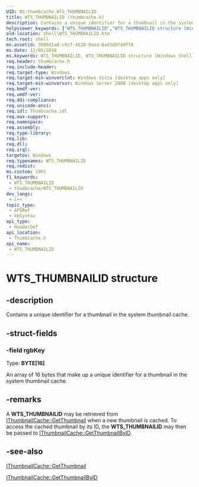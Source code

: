 ```yaml
---
UID: NS:thumbcache.WTS_THUMBNAILID
title: WTS_THUMBNAILID (thumbcache.h)
description: Contains a unique identifier for a thumbnail in the system thumbnail cache.
helpviewer_keywords: ["WTS_THUMBNAILID","WTS_THUMBNAILID structure [Windows Shell]","_shell_WTS_THUMBNAILID","shell.WTS_THUMBNAILID","thumbcache/WTS_THUMBNAILID"]
old-location: shell\WTS_THUMBNAILID.htm
tech.root: shell
ms.assetid: 3006d1a8-c9cf-4528-9aea-8ad5d97ddff0
ms.date: 12/05/2018
ms.keywords: WTS_THUMBNAILID, WTS_THUMBNAILID structure [Windows Shell], _shell_WTS_THUMBNAILID, shell.WTS_THUMBNAILID, thumbcache/WTS_THUMBNAILID
req.header: thumbcache.h
req.include-header: 
req.target-type: Windows
req.target-min-winverclnt: Windows Vista [desktop apps only]
req.target-min-winversvr: Windows Server 2008 [desktop apps only]
req.kmdf-ver: 
req.umdf-ver: 
req.ddi-compliance: 
req.unicode-ansi: 
req.idl: Thumbcache.idl
req.max-support: 
req.namespace: 
req.assembly: 
req.type-library: 
req.lib: 
req.dll: 
req.irql: 
targetos: Windows
req.typenames: WTS_THUMBNAILID
req.redist: 
ms.custom: 19H1
f1_keywords:
 - WTS_THUMBNAILID
 - thumbcache/WTS_THUMBNAILID
dev_langs:
 - c++
topic_type:
 - APIRef
 - kbSyntax
api_type:
 - HeaderDef
api_location:
 - Thumbcache.h
api_name:
 - WTS_THUMBNAILID
---
```


# WTS_THUMBNAILID structure


## -description

Contains a unique identifier for a thumbnail in the system thumbnail cache.

## -struct-fields

### -field rgbKey

Type: <b>BYTE[16]</b>

An array of 16 bytes that make up a unique identifier for a thumbnail in the system thumbnail cache.

## -remarks

A <b>WTS_THUMBNAILID</b> may be retrieved from <a href="/windows/desktop/api/thumbcache/nf-thumbcache-ithumbnailcache-getthumbnail">IThumbnailCache::GetThumbnail</a> when a new thumbnail is cached. To access the cached thumbnail by its ID, the <b>WTS_THUMBNAILID</b> may then be passed to <a href="/windows/desktop/api/thumbcache/nf-thumbcache-ithumbnailcache-getthumbnailbyid">IThumbnailCache::GetThumbnailByID</a>.

## -see-also

<a href="/windows/desktop/api/thumbcache/nf-thumbcache-ithumbnailcache-getthumbnail">IThumbnailCache::GetThumbnail</a>



<a href="/windows/desktop/api/thumbcache/nf-thumbcache-ithumbnailcache-getthumbnailbyid">IThumbnailCache::GetThumbnailByID</a>